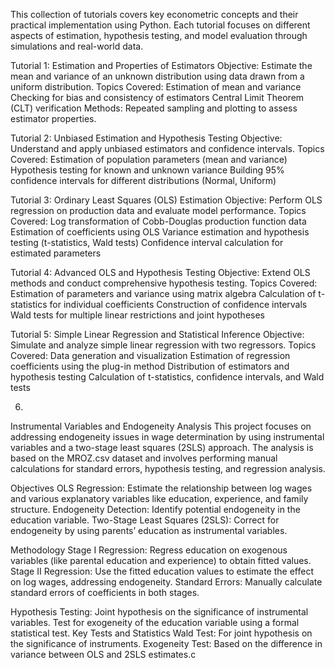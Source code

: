 This collection of tutorials covers key econometric concepts and their practical implementation using Python. Each tutorial focuses on different aspects of estimation, hypothesis testing, and model evaluation through simulations and real-world data.

Tutorial 1: Estimation and Properties of Estimators
Objective: Estimate the mean and variance of an unknown distribution using data drawn from a uniform distribution.
Topics Covered:
Estimation of mean and variance
Checking for bias and consistency of estimators
Central Limit Theorem (CLT) verification
Methods: Repeated sampling and plotting to assess estimator properties.



Tutorial 2: Unbiased Estimation and Hypothesis Testing
Objective: Understand and apply unbiased estimators and confidence intervals.
Topics Covered:
Estimation of population parameters (mean and variance)
Hypothesis testing for known and unknown variance
Building 95% confidence intervals for different distributions (Normal, Uniform)



Tutorial 3: Ordinary Least Squares (OLS) Estimation
Objective: Perform OLS regression on production data and evaluate model performance.
Topics Covered:
Log transformation of Cobb-Douglas production function data
Estimation of coefficients using OLS
Variance estimation and hypothesis testing (t-statistics, Wald tests)
Confidence interval calculation for estimated parameters



Tutorial 4: Advanced OLS and Hypothesis Testing
Objective: Extend OLS methods and conduct comprehensive hypothesis testing.
Topics Covered:
Estimation of parameters and variance using matrix algebra
Calculation of t-statistics for individual coefficients
Construction of confidence intervals
Wald tests for multiple linear restrictions and joint hypotheses



Tutorial 5: Simple Linear Regression and Statistical Inference
Objective: Simulate and analyze simple linear regression with two regressors.
Topics Covered:
Data generation and visualization
Estimation of regression coefficients using the plug-in method
Distribution of estimators and hypothesis testing
Calculation of t-statistics, confidence intervals, and Wald tests


6.  
Instrumental Variables and Endogeneity Analysis
This project focuses on addressing endogeneity issues in wage determination by using instrumental variables and a two-stage least squares (2SLS) approach. The analysis is based on the MROZ.csv dataset and involves performing manual calculations for standard errors, hypothesis testing, and regression analysis.

Objectives
OLS Regression: Estimate the relationship between log wages and various explanatory variables like education, experience, and family structure.
Endogeneity Detection: Identify potential endogeneity in the education variable.
Two-Stage Least Squares (2SLS): Correct for endogeneity by using parents’ education as instrumental variables.


Methodology
Stage I Regression: Regress education on exogenous variables (like parental education and experience) to obtain fitted values.
Stage II Regression: Use the fitted education values to estimate the effect on log wages, addressing endogeneity.
Standard Errors: Manually calculate standard errors of coefficients in both stages.


Hypothesis Testing:
Joint hypothesis on the significance of instrumental variables.
Test for exogeneity of the education variable using a formal statistical test.
Key Tests and Statistics
Wald Test: For joint hypothesis on the significance of instruments.
Exogeneity Test: Based on the difference in variance between OLS and 2SLS estimates.c
